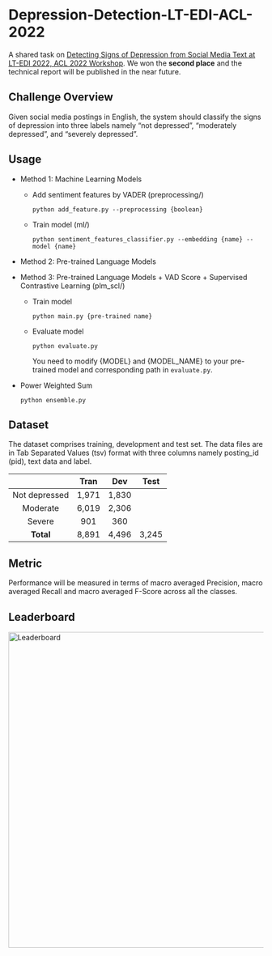 # Depression-Detection-LT-EDI-ACL-2022

A shared task on [Detecting Signs of Depression from Social Media Text at LT-EDI 2022, ACL 2022 Workshop](https://sites.google.com/view/lt-edi-2022/home?authuser=0). We won the **second place** and the technical report will be published in the near future.

## Challenge Overview
Given social media postings in English, the system should classify the signs of depression into three labels namely “not depressed”, “moderately depressed”, and “severely depressed”.

## Usage
- Method 1: Machine Learning Models
  - Add sentiment features by VADER (preprocessing/)
    ```=bash
    python add_feature.py --preprocessing {boolean}
    ```  
  - Train model (ml/)
    ```=bash
    python sentiment_features_classifier.py --embedding {name} --model {name}
    ```  
- Method 2: Pre-trained Language Models
- Method 3: Pre-trained Language Models + VAD Score + Supervised Contrastive Learning (plm_scl/)
  - Train model
    ```=bash
    python main.py {pre-trained name}
    ```
  - Evaluate model
    ```=bash
    python evaluate.py
    ```
    You need to modify {MODEL} and {MODEL_NAME} to your pre-trained model and corresponding path in `evaluate.py`.
    
- Power Weighted Sum
    ```=bash
    python ensemble.py
    ```

## Dataset
The dataset comprises training, development and test set. The data files are in Tab Separated Values (tsv) format with three columns namely posting_id (pid), text data and label. 

|   | Tran | Dev | Test |
|:---:|:---:|:---:|:---:|
| Not depressed | 1,971 | 1,830 |  |
| Moderate | 6,019 | 2,306 |  |
| Severe | 901 | 360 |  |
| **Total** | 8,891 | 4,496 | 3,245 |

## Metric
Performance will be measured in terms of macro averaged Precision, macro averaged Recall and macro averaged F-Score across all the classes.

## Leaderboard
<img width="624" alt="Leaderboard" src="https://user-images.githubusercontent.com/44032506/153540392-2ff8fd40-5500-4b55-9fb8-eba898babeed.png">

